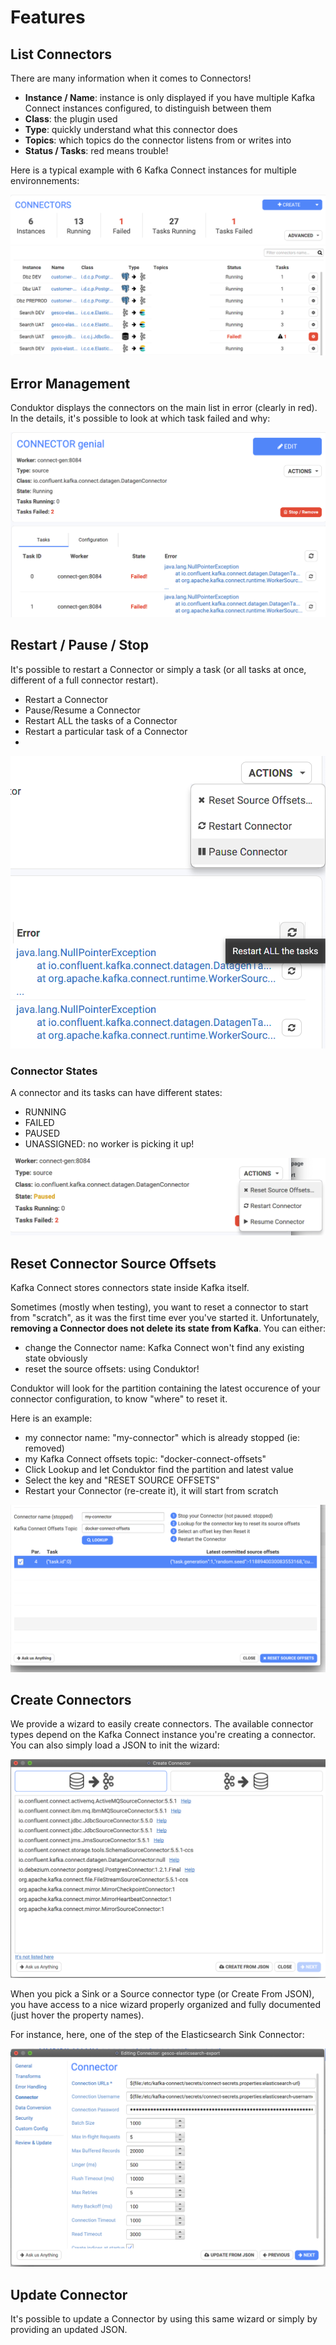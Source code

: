 # Features

## List Connectors

There are many information when it comes to Connectors!

* **Instance / Name**: instance is only displayed if you have multiple Kafka Connect instances configured, to distinguish between them
* **Class**: the plugin used
* **Type**: quickly understand what this connector does
* **Topics**: which topics do the connector listens from or writes into
* **Status / Tasks**: red means trouble!

Here is a typical example with 6 Kafka Connect instances for multiple environnements:

![](../../.gitbook/assets/screenshot-2020-09-19-at-16.55.39%20%281%29.png)

## Error Management

Conduktor displays the connectors on the main list in error \(clearly in red\). In the details, it's possible to look at which task failed and why:

![](../../.gitbook/assets/screenshot-2020-09-19-at-16.38.25.png)

## Restart / Pause / Stop

It's possible to restart a Connector or simply a task \(or all tasks at once, different of a full connector restart\).

* Restart a Connector
* Pause/Resume a Connector
* Restart ALL the tasks of a Connector
* Restart a particular task of a Connector
* 
![](../../.gitbook/assets/screenshot-2020-09-19-at-16.40.06.png)

### Connector States

A connector and its tasks can have different states:

* RUNNING
* FAILED
* PAUSED
* UNASSIGNED: no worker is picking it up!

![](../../.gitbook/assets/screenshot-2020-09-19-at-16.42.47.png)

## Reset Connector Source Offsets

Kafka Connect stores connectors state inside Kafka itself.

Sometimes \(mostly when testing\), you want to reset a connector to start from "scratch", as it was the first time ever you've started it. Unfortunately, **removing a Connector does not delete its state from Kafka**. You can either:

* change the Connector name: Kafka Connect won't find any existing state obviously
* reset the source offsets: using Conduktor!

Conduktor will look for the partition containing the latest occurence of your connector configuration, to know "where" to reset it.

Here is an example:

* my connector name: "my-connector" which is already stopped \(ie: removed\)
* my Kafka Connect offsets topic: "docker-connect-offsets"
* Click Lookup and let Conduktor find the partition and latest value
* Select the key and "RESET SOURCE OFFSETS"
* Restart your Connector \(re-create it\), it will start from scratch

![](../../.gitbook/assets/screenshot-2020-11-12-at-17.32.42.png)

## Create Connectors

We provide a wizard to easily create connectors. The available connector types depend on the Kafka Connect instance you're creating a connector. You can also simply load a JSON to init the wizard:

![](../../.gitbook/assets/screenshot-2020-09-19-at-16.50.37.png)

When you pick a Sink or a Source connector type \(or Create From JSON\), you have access to a nice wizard properly organized and fully documented \(just hover the property names\).

For instance, here, one of the step of the Elasticsearch Sink Connector:

![](../../.gitbook/assets/screenshot-2020-09-19-at-17.00.07.png)

## Update Connector

It's possible to update a Connector by using this same wizard or simply by providing an updated JSON.

